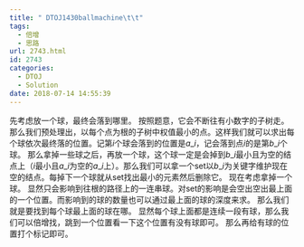 ```yaml
---
title: " DTOJ1430ballmachine\t\t"
tags:
  - 倍增
  - 思路
url: 2743.html
id: 2743
categories:
  - DTOJ
  - Solution
date: 2018-07-14 14:55:39
---
```


先考虑放一个球，最终会落到哪里。 按照题意，它会不断往有小数字的子树走。那么我们预处理出，以每个点为根的子树中权值最小的点。这样我们就可以求出每个球依次最终落的位置。记第$i$个球会落到的位置是$a\_i$，记会落到点$i$的是第$b\_i$个球。 那么拿掉一些球之后，再放一个球，这个球一定是会掉到$b\_i$最小且为空的结点上（$i$最小且$a\_i$为空的$a\_i$上）。那么我们可以拿一个set以$b\_i$为关键字维护现在空的结点。每掉下一个球就从set找出最小的元素然后删除它。 现在考虑拿掉一个球。 显然只会影响到往根的路径上的一连串球。对set的影响是会空出空出最上面的一个位置。而影响到的球的数量也可以通过最上面的球的深度来求。 那么我们就是要找到每个球最上面的球在哪。 显然每个球上面都是连续一段有球，那么我们可以倍增找，跳到一个位置看一下这个位置有没有球即可。 那么再给有球的位置打个标记即可。